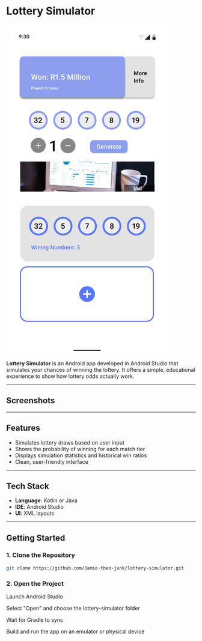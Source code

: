# Lottery Simulator
![Main Screen](./screenshots/main_view.png)

**Lottery Simulator** is an Android app developed in Android Studio that simulates your chances of winning the lottery. It offers a simple, educational experience to show how lottery odds actually work.

---

## Screenshots


---

## Features

- Simulates lottery draws based on user input
- Shows the probability of winning for each match tier
- Displays simulation statistics and historical win ratios
- Clean, user-friendly interface

---

## Tech Stack

- **Language**: Kotlin or Java
- **IDE**: Android Studio
- **UI**: XML layouts

---

## Getting Started

### 1. Clone the Repository

```bash
git clone https://github.com/Jamie-theo-junk/lottery-simulator.git
```
### 2. Open the Project
Launch Android Studio

Select "Open" and choose the lottery-simulator folder

Wait for Gradle to sync

Build and run the app on an emulator or physical device

